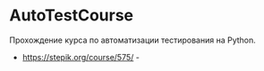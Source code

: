 # AutoTestCourse
Прохождение курса по автоматизации тестирования на Python.
- https://stepik.org/course/575/ - 

